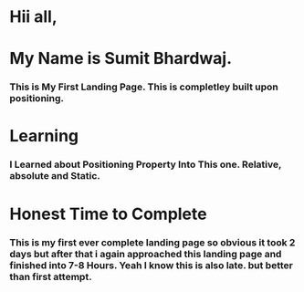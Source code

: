 # Hii all,
# My Name is Sumit Bhardwaj. 
### This is My First Landing Page. This is completley built upon positioning. 
 # Learning 
 ### I Learned about Positioning Property Into This one. Relative, absolute and Static.

 # Honest Time to Complete 
 ### This is my first ever complete landing page so obvious it took 2 days but after that i again approached this landing page and finished into 7-8 Hours. Yeah I know this is also late. but better than first attempt.
